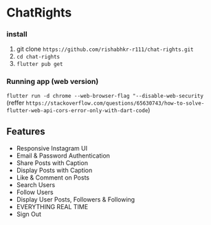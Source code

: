 # ChatRights

### install
1. git clone ```https://github.com/rishabhkr-r111/chat-rights.git```
2. ```cd chat-rights```
3. ```flutter pub get```
### Running app (web version)
```flutter run -d chrome --web-browser-flag "--disable-web-security ``` 
(reffer ```https://stackoverflow.com/questions/65630743/how-to-solve-flutter-web-api-cors-error-only-with-dart-code```)

## Features

- Responsive Instagram UI
- Email & Password Authentication
- Share Posts with Caption
- Display Posts with Caption
- Like & Comment on Posts
- Search Users
- Follow Users
- Display User Posts, Followers & Following
- EVERYTHING REAL TIME
- Sign Out
<!--
## Installation

After cloning this repository, migrate to `chat-rights` folder. Then, follow the following steps:

- Create Firebase Project
- Enable Authentication
- Make Firestore Rules
- Create Android, iOS & Web Apps
- Take Web FirebaseOptions and put it in main function in main.dart file replacing my keys (My keys wont work as I deleted my project)
  Then run the following commands to run your app:

```bash
  flutter pub get
  open -a simulator (to get iOS Simulator)
  flutter run
  flutter run -d chrome --web-renderer html (to see the best output)
```

## Tech Used

**Server**: Firebase Auth, Firebase Storage, Firebase Firestore

**Client**: Flutter, Provider -->
